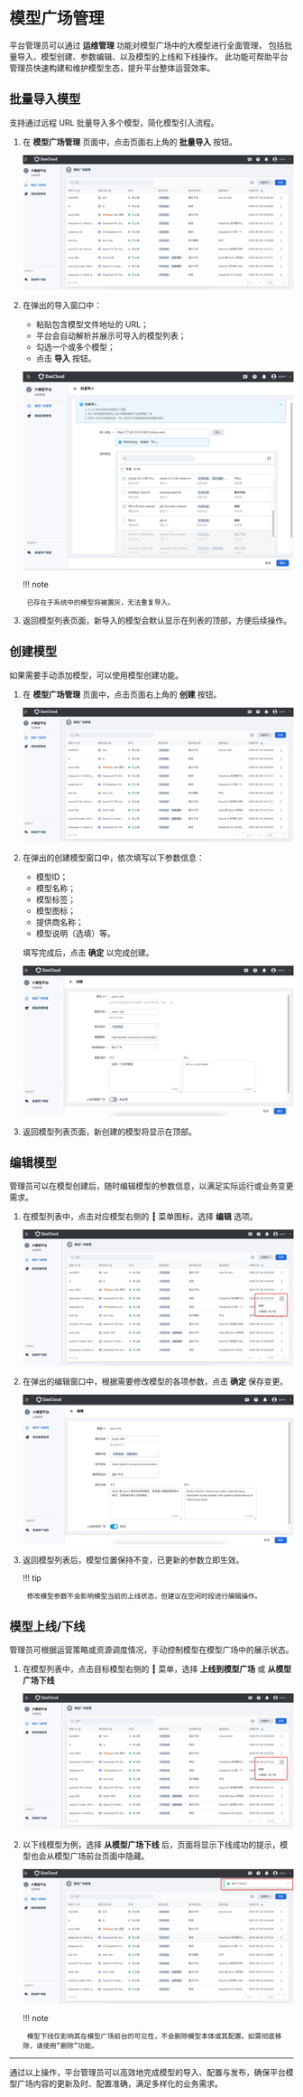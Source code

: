 # 模型广场管理

平台管理员可以通过 **运维管理** 功能对模型广场中的大模型进行全面管理，
包括批量导入、模型创建、参数编辑、以及模型的上线和下线操作。
此功能可帮助平台管理员快速构建和维护模型生态，提升平台整体运营效率。

## 批量导入模型

支持通过远程 URL 批量导入多个模型，简化模型引入流程。

1. 在 **模型广场管理** 页面中，点击页面右上角的 **批量导入** 按钮。

    ![点击按钮](./images/import01.png)

2. 在弹出的导入窗口中：

    - 粘贴包含模型文件地址的 URL；
    - 平台会自动解析并展示可导入的模型列表；
    - 勾选一个或多个模型；
    - 点击 **导入** 按钮。

    ![导入模型](./images/import02.png)

    !!! note

        已存在于系统中的模型将被置灰，无法重复导入。

3. 返回模型列表页面，新导入的模型会默认显示在列表的顶部，方便后续操作。

## 创建模型

如果需要手动添加模型，可以使用模型创建功能。

1. 在 **模型广场管理** 页面中，点击页面右上角的 **创建** 按钮。

    ![点击按钮](./images/import01.png)

2. 在弹出的创建模型窗口中，依次填写以下参数信息：

    - 模型ID；
    - 模型名称；
    - 模型标签；
    - 模型图标；
    - 提供商名称；
    - 模型说明（选填）等。

    填写完成后，点击 **确定** 以完成创建。

    ![创建模型](./images/create-model.png)

3. 返回模型列表页面，新创建的模型将显示在顶部。

## 编辑模型

管理员可以在模型创建后，随时编辑模型的参数信息，以满足实际运行或业务变更需求。

1. 在模型列表中，点击对应模型右侧的 **┇** 菜单图标，选择 **编辑** 选项。

    ![点选菜单](./images/edit01.png)

2. 在弹出的编辑窗口中，根据需要修改模型的各项参数，点击 **确定** 保存变更。

    ![修改参数](./images/edit02.png)

3. 返回模型列表后，模型位置保持不变，已更新的参数立即生效。

    !!! tip

        修改模型参数不会影响模型当前的上线状态，但建议在空闲时段进行编辑操作。

## 模型上线/下线

管理员可根据运营策略或资源调度情况，手动控制模型在模型广场中的展示状态。

1. 在模型列表中，点击目标模型右侧的 **┇** 菜单，选择 **上线到模型广场** 或 **从模型广场下线**

    ![点选菜单](./images/edit01.png)

2. 以下线模型为例，选择 **从模型广场下线** 后，页面将显示下线成功的提示，模型也会从模型广场前台页面中隐藏。

    ![下线](./images/offline.png)

    !!! note

        模型下线仅影响其在模型广场前台的可见性，不会删除模型本体或其配置。如需彻底移除，请使用“删除”功能。

---

通过以上操作，平台管理员可以高效地完成模型的导入、配置与发布，确保平台模型广场内容的更新及时、配置准确，满足多样化的业务需求。
